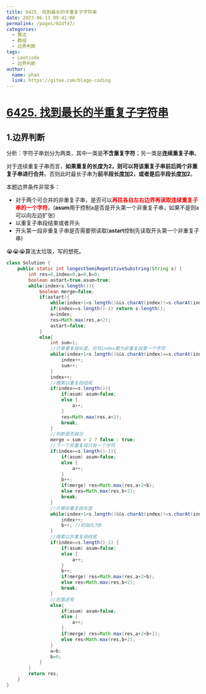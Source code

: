 ```yaml
---
title: 6425. 找到最长的半重复子字符串
date: 2023-06-11 09:41:08
permalink: /pages/02df47/
categories:
  - 算法
  - 数组
  - 边界判断
tags:
  - Leetcode
  - 边界判断
author: 
  name: phan
  link: https://gitee.com/blage-coding
---
```

# [6425. 找到最长的半重复子字符串](https://leetcode.cn/problems/find-the-longest-semi-repetitive-substring/)

## 1.边界判断

分析：字符子串划分为两类，其中一类是**不含重复字符**；另一类是**连续重复子串**。

对于连续重复子串而言，**如果重复的长度为2，则可以将该重复子串前后两个非重复子串进行合并**。否则此时最长子串为**前半段长度加2，或者是后半段长度加2**。

本题边界条件非常多：

- 对于两个可合并的非重复子串，是否可以<font color="red">**再往各自左右边界再读取连续重复子串的一个字符**</font>。(**asum**用于控制a是否是开头第一个非重复子串，如果不是则a可以向左边扩张)
- 以重复子串段结束或者开头
- 开头第一段非重复子串是否需要预读取(**astart**控制先读取开头第一个非重复子串)

😭😭😭算法太垃圾，写的想死。

```java
class Solution {
    public static int longestSemiRepetitiveSubstring(String s) {
        int res=0,index=0,a=0,b=0;
        boolean astart=true,asum=true;
        while(index<s.length()){
            boolean merge=false;
            if(astart){
                while(index+1<s.length()&&s.charAt(index)!=s.charAt(index+1)) index++;
                if(index==s.length()-1) return s.length();
                a=index;
                res=Math.max(res,a+2);
                astart=false;
            }
            else{
                int sum=1;
                //计算重复段长度，并将index置为非重复段第一个字符
                while(index+1<s.length()&&s.charAt(index)==s.charAt(index+1)) {
                    index++;
                    sum++;
                }
                index++;
                //搜索以重复段结尾
                if(index==s.length()){
                    if(asum) asum=false;
                    else {
                        a++;
                    }
                    res=Math.max(res,a+2);
                    break;
                }
                //判断是否融合
                merge = sum > 2 ? false : true;
                //下一个非重复段只有一个字符
                if(index==s.length()-1){
                    if(asum) asum=false;
                    else {
                        a++;
                    }
                    b++;
                    if(merge) res=Math.max(res,a+2+b);
                    else res=Math.max(res,b+2);
                    break;
                }
                //计算非重复段长度
                while(index+1<s.length()&&s.charAt(index)!=s.charAt(index+1)){
                    index++;
                    b++; //初始化为0
                }
                //搜索以非重复段结尾
                if(index==s.length()-1) {
                    if(asum) asum=false;
                    else {
                        a++;
                    }
                    b++;
                    if(merge) res=Math.max(res,a+2+b);
                    else res=Math.max(res,b+2);
                    break;
                }
                //后面还有
                else{
                    if(asum) asum=false;
                    else {
                        a++;
                    }
                    if(merge) res=Math.max(res,a+2+b+1);
                    else res=Math.max(res,b+2);
                }
                a=b;
                b=0;
            }
        }
        return res;
    }
}
```

